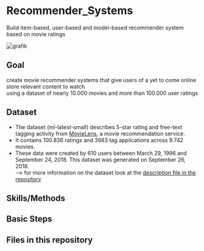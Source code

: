 # Recommender_Systems
Build item-based, user-based and model-based recommender system based on movie ratings

![grafik](https://user-images.githubusercontent.com/100354393/205451966-2a04b46f-e4b4-4723-948f-564818cd25d5.png)
 
## Goal
create movie recommender systems that give users of a yet to come online store relevant content to watch    
using a dataset of nearly 10.000 movies and more than 100.000 user ratings

## Dataset
- The dataset (ml-latest-small) describes 5-star rating and free-text tagging activity from [MovieLens](http://movielens.org), a movie recommendation service. 
- It contains 100.836 ratings and 3683 tag applications across 9.742 movies.     
- These data were created by 610 users between March 29, 1996 and September 24, 2018. This dataset was generated on September 26, 2018.  
--> for more information on the dataset look at the [description file in the repository](../main/description_dataset.txt)  
## Skills/Methods

## Basic Steps 

## Files in this repository

